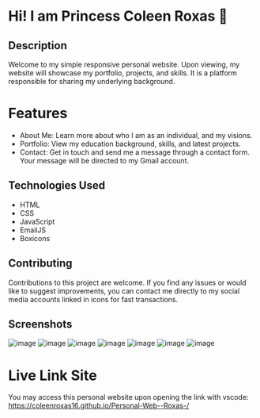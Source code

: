 # Hi! I am Princess Coleen Roxas 👋

## Description
Welcome to my simple responsive personal website. Upon viewing, my website will showcase my portfolio, projects, and skills. 
It is a platform responsible for sharing my underlying background. 

# Features
- About Me: Learn more about who I am as an individual, and my visions.
- Portfolio: View my education background, skills, and latest projects.
- Contact: Get in touch and send me a message through a contact form. Your message will be directed to my Gmail account. 

## Technologies Used
- HTML
- CSS
- JavaScript
- EmailJS
- Boxicons

## Contributing 
Contributions to this project are welcome. If you find any issues or would like to suggest improvements, you can contact me directly to my social media accounts linked in icons for fast transactions. 

## Screenshots
![image](https://github.com/user-attachments/assets/5813e4d6-2862-4175-bf86-dfcb0321e672)
![image](https://github.com/user-attachments/assets/c07dd43e-d66d-4122-8b78-67b2dfa9f111)
![image](https://github.com/user-attachments/assets/9653aff5-1db6-43ab-b09e-9b3d9a2d25c6)
![image](https://github.com/user-attachments/assets/de741a90-c3d8-4299-8ca8-22dcd96b4cc8)
![image](https://github.com/user-attachments/assets/6afc2cfa-7667-43b7-bf18-522526e59e18)
![image](https://github.com/user-attachments/assets/eca6bb0d-a714-4f42-9892-6e580452442a)
![image](https://github.com/user-attachments/assets/63caf793-6aee-49e1-a88c-e26129bb6464)





# Live Link Site
You may access this personal website upon opening the link with vscode: https://coleenroxas16.github.io/Personal-Web--Roxas-/









